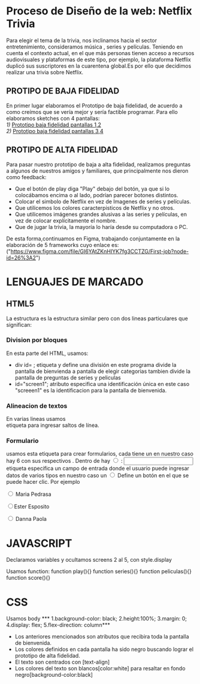  # Proceso de Diseño de la web: Netflix Trivia

   Para elegir el tema de la trivia, nos inclinamos hacia el sector entretenimiento, consideramos música , series y películas.
   Teniendo en cuenta el contexto actual, en el que más personas tienen acceso a recursos audiovisuales y plataformas de este tipo, por ejemplo, la plataforma Netflix duplicó sus suscriptores en la cuarentena global.Es por ello que decidimos realizar una trivia sobre Netflix.

## PROTIPO DE BAJA FIDELIDAD
 En primer lugar elaboramos el Prototipo de baja fidelidad, de acuerdo a como creímos que se vería mejor y sería factible programar. Para ello elaboramos sketches con 4 pantallas:
 <br/>
  *1)* [Prototipo baja fidelidad pantallas 1,2](PrototipoBaja1.jpg)
  <br/>
  *2)* [Prototipo baja fidelidad pantallas 3,4](PrototipoBaja2.jpg)
       
## PROTIPO DE ALTA FIDELIDAD
Para pasar nuestro prototipo de baja a alta fidelidad, realizamos preguntas a algunos de nuestros amigos y familiares, que principalmente nos dieron como feedback:
- Que el botón de play diga "Play" debajo del botón, ya que si lo colocábamos encima o al lado, podrían parecer botones distintos.
- Colocar el simbolo de Netflix en vez de Imagenes de series y películas.
- Que utilicemos los colores caracterpisticos de Netflix y no otros.
- Que utilicemos imágenes grandes alusivas a las series y películas, en vez de colocar explícitamente el nombre.
- Que de jugar la trivia, la mayoría lo haría desde su computadora o PC.

De esta forma,continuamos en Figma, trabajando conjuntamente en la elaboración de 5 frameworks cuyo enlace es:
 ("https://www.figma.com/file/GI6YAtZKnHIYK7fg3CCTZG/First-job?node-id=26%3A2")
  

# LENGUAJES DE MARCADO
## HTML5
La estructura es la estructura similar pero con dos lineas particulares que significan:
<!DOCTYPE html> <!--Etiqueta no tiene inicio o cierre
<html lang="es"><!--Etiqueta de apertura, lang="es" (es un atributo)=> significa lenguaje español-->
  <head><!--contiene informacion general como <meta>;<Title>;<link> en este proyecto tiene:-->
  <meta charset="UTF-8">
    <meta name="viewport" content="width=device-width, initial-scale=1.0">
    <title>Netflix Trivia</title>
    <link rel="stylesheet" href="Trivia.css"><!--  rel= Crea un hipervínculo ; href= atributo de vincular a css en este caso-->

### Division por bloques
En esta parte del HTML, usamos:
   * div id= ; etiqueta y define una división en este programa divide la pantalla de bienvienda a pantalla de elegir categorias tambien divide la pantalla de preguntas de series y peliculas
   * id="screen1"; atributo especifica una identificación única en este caso "screeen1"  es la identificacion para la pantalla de bienvenida.

### Alineacion de textos
En varias lineas usamos <br> etiqueta para ingresar saltos de línea.

### Formulario

<form> usamos esta etiqueta para crear formularios, cada <form> tiene un <id> en nuestro caso hay 6 con sus respectivos <id>. Dentro de <form> hay <input type="radio" id="answer1" name="grupoA" value="incorrecto>
<input type = "radio"> : <input>etiqueta especifica un campo de entrada donde el usuario puede ingresar datos de varios tipos en nuestro caso un <input type = "radio"> Define un botón en el que se puede hacer clic.
Por ejemplo

<input type="radio"> Maria Pedrasa

<input type="radio">Ester Esposito

<input type="radio"> Danna Paola


# JAVASCRIPT
Declaramos variables y ocultamos screens 2 al 5, con style.display

Usamos function:
function play(){}
function series(){}
function peliculas(){}
function score(){}

# CSS
Usamos body
 *** 1.background-color: black;
    2.height:100%;
    3.margin: 0;
    4.display: flex;
    5.flex-direction: column***
    
- Los anteriores mencionados son atributos que recibira toda la pantalla de bienvenida.
- Los colores definidos  en cada pantalla ha sido negro buscando lograr el prototipo de alta fidelidad.
- El texto son centrados con [text-align]
- Los colores del texto son blancos[color:white] para resaltar en fondo negro[background-color:black] 
